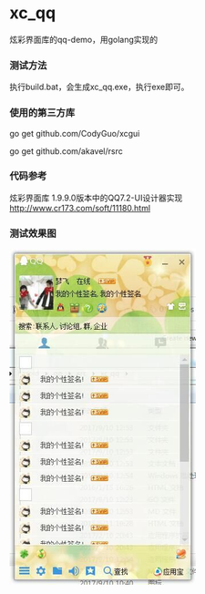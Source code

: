 # xc_qq
炫彩界面库的qq-demo，用golang实现的

### 测试方法
执行build.bat，会生成xc_qq.exe，执行exe即可。

### 使用的第三方库
go get github.com/CodyGuo/xcgui

go get github.com/akavel/rsrc

### 代码参考
炫彩界面库 1.9.9.0版本中的QQ7.2-UI设计器实现
http://www.cr173.com/soft/11180.html

### 测试效果图
![效果图](1.jpg)

